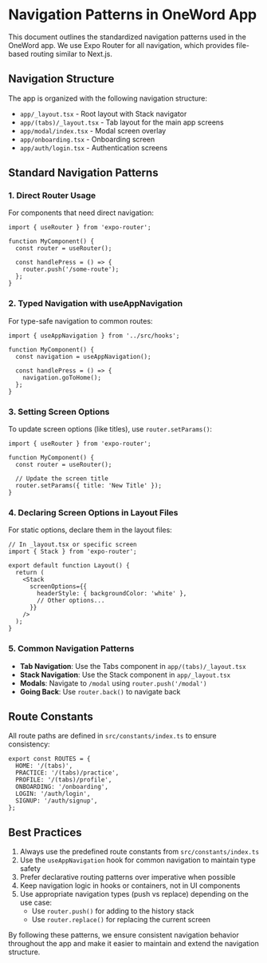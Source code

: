 # Navigation Patterns in OneWord App

This document outlines the standardized navigation patterns used in the OneWord app. We use Expo Router for all navigation, which provides file-based routing similar to Next.js.

## Navigation Structure

The app is organized with the following navigation structure:

- `app/_layout.tsx` - Root layout with Stack navigator
- `app/(tabs)/_layout.tsx` - Tab layout for the main app screens
- `app/modal/index.tsx` - Modal screen overlay
- `app/onboarding.tsx` - Onboarding screen
- `app/auth/login.tsx` - Authentication screens

## Standard Navigation Patterns

### 1. Direct Router Usage

For components that need direct navigation:

```tsx
import { useRouter } from 'expo-router';

function MyComponent() {
  const router = useRouter();
  
  const handlePress = () => {
    router.push('/some-route');
  };
}
```

### 2. Typed Navigation with useAppNavigation

For type-safe navigation to common routes:

```tsx
import { useAppNavigation } from '../src/hooks';

function MyComponent() {
  const navigation = useAppNavigation();
  
  const handlePress = () => {
    navigation.goToHome();
  };
}
```

### 3. Setting Screen Options

To update screen options (like titles), use `router.setParams()`:

```tsx
import { useRouter } from 'expo-router';

function MyComponent() {
  const router = useRouter();
  
  // Update the screen title
  router.setParams({ title: 'New Title' });
}
```

### 4. Declaring Screen Options in Layout Files

For static options, declare them in the layout files:

```tsx
// In _layout.tsx or specific screen
import { Stack } from 'expo-router';

export default function Layout() {
  return (
    <Stack
      screenOptions={{
        headerStyle: { backgroundColor: 'white' },
        // Other options...
      }}
    />
  );
}
```

### 5. Common Navigation Patterns

- **Tab Navigation**: Use the Tabs component in `app/(tabs)/_layout.tsx`
- **Stack Navigation**: Use the Stack component in `app/_layout.tsx`
- **Modals**: Navigate to `/modal` using `router.push('/modal')`
- **Going Back**: Use `router.back()` to navigate back

## Route Constants

All route paths are defined in `src/constants/index.ts` to ensure consistency:

```tsx
export const ROUTES = {
  HOME: '/(tabs)',
  PRACTICE: '/(tabs)/practice',
  PROFILE: '/(tabs)/profile',
  ONBOARDING: '/onboarding',
  LOGIN: '/auth/login',
  SIGNUP: '/auth/signup',
};
```

## Best Practices

1. Always use the predefined route constants from `src/constants/index.ts`
2. Use the `useAppNavigation` hook for common navigation to maintain type safety
3. Prefer declarative routing patterns over imperative when possible
4. Keep navigation logic in hooks or containers, not in UI components
5. Use appropriate navigation types (push vs replace) depending on the use case:
   - Use `router.push()` for adding to the history stack
   - Use `router.replace()` for replacing the current screen

By following these patterns, we ensure consistent navigation behavior throughout the app and make it easier to maintain and extend the navigation structure. 